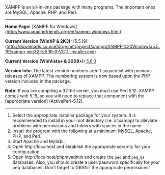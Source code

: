 XAMPP is an all-in-one package with many programs. The important ones are MySQL, Apache, PHP, and Perl.

***

**Home Page:** [XAMPP for Windows] (http://www.apachefriends.org/en/xampp-windows.html)

**Current Version (WinXP & 2K3):** [5.5.19] (http://downloads.sourceforge.net/project/xampp/XAMPP%20Windows/5.5.19/xampp-win32-5.5.19-0-VC11-installer.exe)

**Current Version (WinVista+ & 2008+):** [5.6.3](http://downloads.sourceforge.net/project/xampp/XAMPP%20Windows/5.6.3/xampp-win32-5.6.3-0-VC11-installer.exe)

**Version Info:** The latest version numbers aren't sequential with previous releases of XAMPP. The numbering system is now based upon the PHP version included in the package.

**Note:** If you are compiling a 32-bit server, you must use Perl 5.12. XAMPP comes with 5.16, so you will need to replace that component with the [appropriate version] (ActivePerl-5.12).

***

1. Select the appropriate installer package for your system. It is recommended to install in your root directory (i.e. c:\xampp) to alleviate problems with permissions and folders with spaces in the name.
2. Install the program with the following at a minimum: MySQL, Apache, PHP, and Perl.
3. Start Apache and MySQL.
4. Open http://localhost and establish the appropriate security for your configuration.
5. Open http://localhost/phpmyadmin and create the `peq` and `peq_qs` databases. Also, you should create a user/password specifically for your peq databases. Don't forget to GRANT the appropriate permissions!
